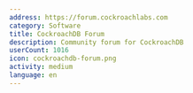 ```yaml
---
address: https://forum.cockroachlabs.com
category: Software
title: CockroachDB Forum
description: Community forum for CockroachDB
userCount: 1016
icon: cockroachdb-forum.png
activity: medium
language: en
---
```

